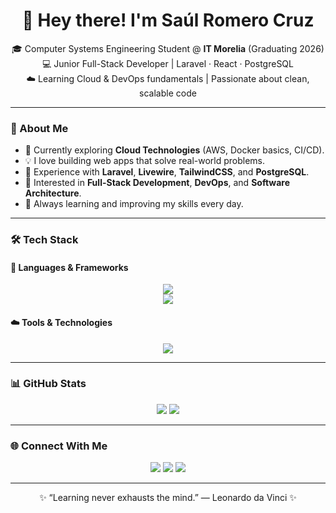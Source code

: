 <h1 align="center">👋 Hey there! I'm Saúl Romero Cruz</h1>

<p align="center">
🎓 Computer Systems Engineering Student @ <b>IT Morelia</b> (Graduating 2026) <br>
💻 Junior Full-Stack Developer | Laravel · React · PostgreSQL <br>
☁️ Learning Cloud & DevOps fundamentals | Passionate about clean, scalable code
</p>

---

### 🧠 About Me
- 🌱 Currently exploring **Cloud Technologies** (AWS, Docker basics, CI/CD).  
- 💡 I love building web apps that solve real-world problems.  
- 🔧 Experience with **Laravel**, **Livewire**, **TailwindCSS**, and **PostgreSQL**.  
- 🚀 Interested in **Full-Stack Development**, **DevOps**, and **Software Architecture**.  
- 🎯 Always learning and improving my skills every day.  

---

### 🛠️ Tech Stack
#### 🧩 Languages & Frameworks
<p align="center">
  <img src="https://skillicons.dev/icons?i=html,css,js,php,python,java" />
  <br>
  <img src="https://skillicons.dev/icons?i=laravel,react,tailwind,postgresql,vscode,git,github" />
</p>

#### ☁️ Tools & Technologies
<p align="center">
  <img src="https://skillicons.dev/icons?i=docker,aws,postman,figma,linux" />
</p>

---

### 📊 GitHub Stats
<p align="center">
  <img src="https://github-readme-stats.vercel.app/api?username=saulromero003&show_icons=true&theme=tokyonight" />
  <img src="https://github-readme-stats.vercel.app/api/top-langs/?username=saulromero003&layout=compact&theme=tokyonight" />
</p>

---

### 🌐 Connect With Me
<p align="center">
  <a href="https://www.linkedin.com/in/saúl-romero-cruz-64a242236/"><img src="https://skillicons.dev/icons?i=linkedin" /></a>
  <a href="mailto:saulromero200323@gmail.com"><img src="https://skillicons.dev/icons?i=gmail" /></a>
  <a href="https://github.com/saulromero003"><img src="https://skillicons.dev/icons?i=github" /></a>
</p>

---

<p align="center">✨ “Learning never exhausts the mind.” — Leonardo da Vinci ✨</p>
